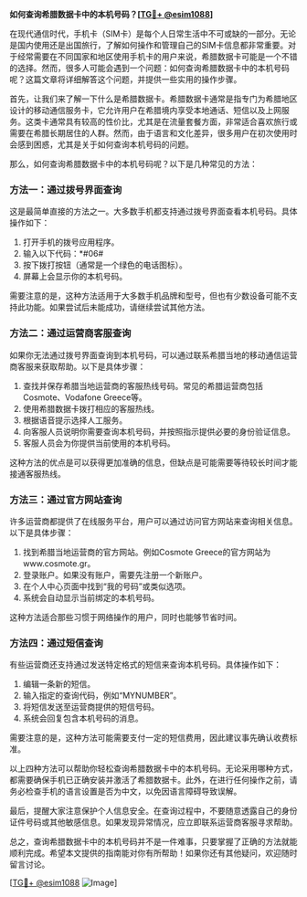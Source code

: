 **如何查询希腊数据卡中的本机号码？[[TG💪+ @esim1088](https://t.me/s/esim1088)]**

在现代通信时代，手机卡（SIM卡）是每个人日常生活中不可或缺的一部分。无论是国内使用还是出国旅行，了解如何操作和管理自己的SIM卡信息都非常重要。对于经常需要在不同国家和地区使用手机卡的用户来说，希腊数据卡可能是一个不错的选择。然而，很多人可能会遇到一个问题：如何查询希腊数据卡中的本机号码呢？这篇文章将详细解答这个问题，并提供一些实用的操作步骤。

首先，让我们来了解一下什么是希腊数据卡。希腊数据卡通常是指专门为希腊地区设计的移动通信服务卡，它允许用户在希腊境内享受本地通话、短信以及上网服务。这类卡通常具有较高的性价比，尤其是在流量套餐方面，非常适合喜欢旅行或需要在希腊长期居住的人群。然而，由于语言和文化差异，很多用户在初次使用时会感到困惑，尤其是关于如何查询本机号码的问题。

那么，如何查询希腊数据卡中的本机号码呢？以下是几种常见的方法：

### 方法一：通过拨号界面查询

这是最简单直接的方法之一。大多数手机都支持通过拨号界面查看本机号码。具体操作如下：

1. 打开手机的拨号应用程序。
2. 输入以下代码：*#06#
3. 按下拨打按钮（通常是一个绿色的电话图标）。
4. 屏幕上会显示你的本机号码。

需要注意的是，这种方法适用于大多数手机品牌和型号，但也有少数设备可能不支持此功能。如果尝试后未能成功，请继续尝试其他方法。

### 方法二：通过运营商客服查询

如果你无法通过拨号界面查询到本机号码，可以通过联系希腊当地的移动通信运营商客服来获取帮助。以下是具体步骤：

1. 查找并保存希腊当地运营商的客服热线号码。常见的希腊运营商包括Cosmote、Vodafone Greece等。
2. 使用希腊数据卡拨打相应的客服热线。
3. 根据语音提示选择人工服务。
4. 向客服人员说明你需要查询本机号码，并按照指示提供必要的身份验证信息。
5. 客服人员会为你提供当前使用的本机号码。

这种方法的优点是可以获得更加准确的信息，但缺点是可能需要等待较长时间才能接通客服热线。

### 方法三：通过官方网站查询

许多运营商都提供了在线服务平台，用户可以通过访问官方网站来查询相关信息。以下是具体步骤：

1. 找到希腊当地运营商的官方网站。例如Cosmote Greece的官方网站为www.cosmote.gr。
2. 登录账户。如果没有账户，需要先注册一个新账户。
3. 在个人中心页面中找到“我的号码”或类似选项。
4. 系统会自动显示当前绑定的本机号码。

这种方法适合那些习惯于网络操作的用户，同时也能够节省时间。

### 方法四：通过短信查询

有些运营商还支持通过发送特定格式的短信来查询本机号码。具体操作如下：

1. 编辑一条新的短信。
2. 输入指定的查询代码，例如“MYNUMBER”。
3. 将短信发送至运营商提供的短信号码。
4. 系统会回复包含本机号码的消息。

需要注意的是，这种方法可能需要支付一定的短信费用，因此建议事先确认收费标准。

以上四种方法可以帮助你轻松查询希腊数据卡中的本机号码。无论采用哪种方式，都需要确保手机已正确安装并激活了希腊数据卡。此外，在进行任何操作之前，请务必检查手机的语言设置是否为中文，以免因语言障碍导致误解。

最后，提醒大家注意保护个人信息安全。在查询过程中，不要随意透露自己的身份证件号码或其他敏感信息。如果发现异常情况，应立即联系运营商客服寻求帮助。

总之，查询希腊数据卡中的本机号码并不是一件难事，只要掌握了正确的方法就能顺利完成。希望本文提供的指南能对你有所帮助！如果你还有其他疑问，欢迎随时留言讨论。

[[TG💪+ @esim1088](https://t.me/s/esim1088) ![Image](https://i.postimg.cc/4NQfJmqS/Snipaste-2025-05-13-00-14-12.png)]